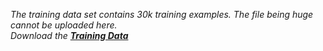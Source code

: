 *The training data set contains 30k training examples. The file being huge cannot be uploaded here.*  
*Download the [**Training Data**](https://drive.google.com/file/d/1-VZJc3EwV-k_YrRlyVI7AsPRp_WWPj9q/view?usp=sharing)*  
